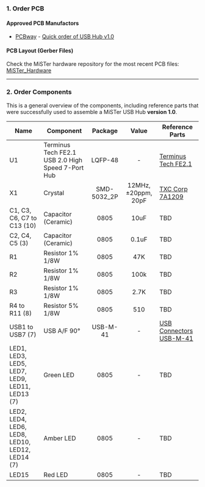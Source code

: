 ### 1. Order PCB

#### Approved PCB Manufactors
  * [PCBway](https://www.pcbway.com/setinvite.aspx?inviteid=43024) - [Quick order of USB Hub v1.0](https://www.pcbway.com/project/shareproject/USB_hub_for_MiSTer_v1_0.html)

#### PCB Layout (Gerber Files)
Check the MiSTer hardware repository for the most recent PCB files: [MiSTer_Hardware](https://github.com/MiSTer-devel/Hardware_MiSTer)


------

### 2. Order Components

This is a general overview of the components, including reference parts that were successfully used to assemble a MiSTer USB Hub <b>version 1.0</b>.

| Name | Component | Package | Value | Reference Parts |
|---|---|:---:|:---:|---|
| U1 | Terminus Tech FE2.1 USB 2.0 High Speed 7-Port Hub | LQFP-48 | - | [Terminus Tech FE2.1](https://lcsc.com/product-detail/USB_FE2-1_C39693.html) |
| X1 | Crystal | SMD-5032_2P | 12MHz, ±20ppm, 20pF | [TXC Corp 7A1209](https://lcsc.com/product-detail/SMD-Crystals_XTAL-G5032-2-12M-20pF-20ppm-20-70_C90883.html) |
| C1, C3, C6, C7 to C13 (10) | Capacitor (Ceramic) | 0805 | 10uF | TBD |
| C2, C4, C5 (3) | Capacitor (Ceramic) | 0805 | 0.1uF | TBD |
| R1 | Resistor 1% 1/8W | 0805 | 47K | TBD |
| R2 | Resistor 1% 1/8W | 0805 | 100k | TBD |
| R3 | Resistor 1% 1/8W | 0805 | 2.7K | TBD |
| R4 to R11 (8) | Resistor 5% 1/8W | 0805 | 510 | TBD |
| USB1 to USB7 (7) | USB A/F 90° | USB-M-41 | - | [USB Connectors USB-M-41](https://lcsc.com/product-detail/USB-Connectors_USB-A-F-900-No-back-cover-straight-foot-Copper-shell-Not-high-temperature_C5393.html) |
| LED1, LED3, LED5, LED7, LED9, LED11, LED13 (7) | Green LED | 0805 | - | TBD |
| LED2, LED4, LED6, LED8, LED10, LED12, LED14 (7) | Amber LED | 0805 | - | TBD |
| LED15 | Red LED | 0805 | - | TBD |